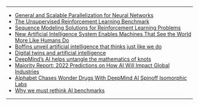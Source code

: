 ----------

- [General and Scalable Parallelization for Neural Networks](https://ai.googleblog.com/2021/12/general-and-scalable-parallelization.html)
- [The Unsupervised Reinforcement Learning Benchmark](https://bair.berkeley.edu/blog/2021/12/15/unsupervised-rl/)
- [Sequence Modeling Solutions
for Reinforcement Learning Problems](https://bair.berkeley.edu/blog/2021/11/19/trajectory-transformer/)
- [New Artificial Intelligence System Enables Machines That See the World More Like Humans Do](https://scitechdaily.com/new-artificial-intelligence-system-enables-machines-that-see-the-world-more-like-humans-do/)
- [Boffins unveil artificial intelligence that thinks just like we do](https://www.techradar.com/news/boffins-unveil-artificial-intelligence-that-thinks-just-like-we-do)
- [Digital twins and artificial intelligence](https://ai-med.io/ac-observations/digital-twins-and-artificial-intelligence/)
- [DeepMind’s AI helps untangle the mathematics of knots](https://www.nature.com/articles/d41586-021-03593-1)
- [Majority Report: 2022 Predictions on How AI Will Impact Global Industries](https://blogs.nvidia.com/blog/2021/12/07/2022-predictions-ai-global-industries/)
- [Alphabet Chases Wonder Drugs With DeepMind AI Spinoff Isomorphic Labs](https://singularityhub.com/2021/11/07/alphabet-chases-wonder-drugs-with-deepmind-ai-spinoff-isomorphic-labs/)
- [Why we must rethink AI benchmarks](https://bdtechtalks.com/2021/12/06/ai-benchmarks-limitations/)

---------------------
